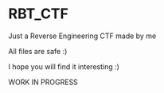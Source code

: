 # RBT_CTF

Just a Reverse Engineering CTF made by me

All files are safe :)

I hope you will find it interesting :)

WORK IN PROGRESS

